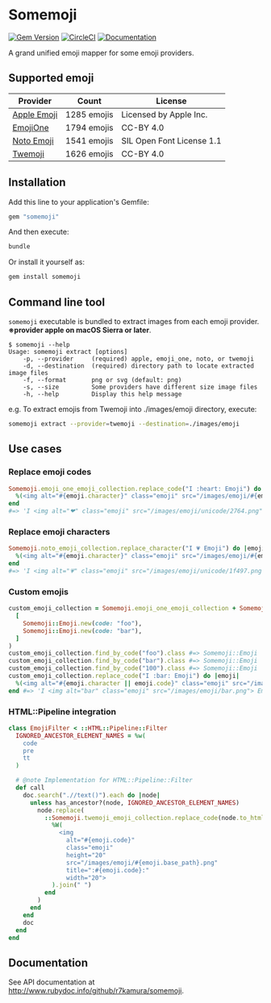 # Somemoji

[![Gem Version](https://badge.fury.io/rb/somemoji.svg)](https://rubygems.org/gems/somemoji)
[![CircleCI](https://img.shields.io/circleci/project/r7kamura/somemoji.svg)](https://circleci.com/gh/r7kamura/somemoji)
[![Documentation](http://img.shields.io/badge/docs-rdoc.info-blue.svg)](http://www.rubydoc.info/github/r7kamura/somemoji)

A grand unified emoji mapper for some emoji providers.

## Supported emoji

|Provider|Count|License|
|---|---|---|
|[Apple Emoji](https://support.apple.com/en-us/HT202332)|1285 emojis|Licensed by Apple Inc.|
|[EmojiOne](https://github.com/Ranks/emojione)|1794 emojis|CC-BY 4.0|
|[Noto Emoji](https://github.com/googlei18n/noto-emoji)|1541 emojis|SIL Open Font License 1.1|
|[Twemoji](https://github.com/twitter/twemoji)|1626 emojis|CC-BY 4.0|

## Installation

Add this line to your application's Gemfile:

```ruby
gem "somemoji"
```

And then execute:

```bash
bundle
```

Or install it yourself as:

```bash
gem install somemoji
```

## Command line tool

`somemoji` executable is bundled to extract images from each emoji provider.
**※provider apple on macOS Sierra or later**.

```
$ somemoji --help
Usage: somemoji extract [options]
    -p, --provider     (required) apple, emoji_one, noto, or twemoji
    -d, --destination  (required) directory path to locate extracted image files
    -f, --format       png or svg (default: png)
    -s, --size         Some providers have different size image files
    -h, --help         Display this help message
```

e.g. To extract emojis from Twemoji into ./images/emoji directory, execute:

```bash
somemoji extract --provider=twemoji --destination=./images/emoji
```

## Use cases

### Replace emoji codes

```ruby
Somemoji.emoji_one_emoji_collection.replace_code("I :heart: Emoji") do |emoji|
  %(<img alt="#{emoji.character}" class="emoji" src="/images/emoji/#{emoji.base_path}.png">)
end
#=> 'I <img alt="❤" class="emoji" src="/images/emoji/unicode/2764.png"> Emoji'
```

### Replace emoji characters

```ruby
Somemoji.noto_emoji_collection.replace_character("I 💗 Emoji") do |emoji|
  %(<img alt="#{emoji.character}" class="emoji" src="/images/emoji/#{emoji.base_path}.png">)
end
#=> 'I <img alt="💗" class="emoji" src="/images/emoji/unicode/1f497.png"> Emoji'
```

### Custom emojis

```ruby
custom_emoji_collection = Somemoji.emoji_one_emoji_collection + Somemoji::EmojiCollection.new(
  [
    Somemoji::Emoji.new(code: "foo"),
    Somemoji::Emoji.new(code: "bar"),
  ]
)
custom_emoji_collection.find_by_code("foo").class #=> Somemoji::Emoji
custom_emoji_collection.find_by_code("bar").class #=> Somemoji::Emoji
custom_emoji_collection.find_by_code("100").class #=> Somemoji::Emoji
custom_emoji_collection.replace_code("I :bar: Emoji") do |emoji|
  %(<img alt="#{emoji.character || emoji.code}" class="emoji" src="/images/emoji/#{emoji.base_path}.png">)
end #=> 'I <img alt="bar" class="emoji" src="/images/emoji/bar.png"> Emoji'
```

### HTML::Pipeline integration

```ruby
class EmojiFilter < ::HTML::Pipeline::Filter
  IGNORED_ANCESTOR_ELEMENT_NAMES = %w(
    code
    pre
    tt
  )

  # @note Implementation for HTML::Pipeline::Filter
  def call
    doc.search(".//text()").each do |node|
      unless has_ancestor?(node, IGNORED_ANCESTOR_ELEMENT_NAMES)
        node.replace(
          ::Somemoji.twemoji_emoji_collection.replace_code(node.to_html) do |emoji|
            %W(
              <img
                alt="#{emoji.code}"
                class="emoji"
                height="20"
                src="/images/emoji/#{emoji.base_path}.png"
                title=":#{emoji.code}:"
                width="20">
            ).join(" ")
          end
        )
      end
    end
    doc
  end
end
```

## Documentation

See API documentation at http://www.rubydoc.info/github/r7kamura/somemoji.
